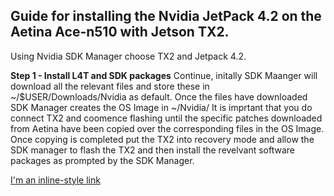 ## Guide for installing the Nvidia JetPack 4.2 on the Aetina Ace-n510 with Jetson TX2. ##

Using Nvidia SDK Manager choose TX2 and Jetpack 4.2.

**Step 1 - Install L4T and SDK packages**
Continue, initally SDK Maanger will download all the relevant files and store these in ~/$USER/Downloads/Nvidia as default.
Once the files have downloaded SDK Manager creates the OS Image in ~/Nvidia/ 
It is imprtant that you do connect TX2 and coomence flashing until the specific patches downloaded from Aetina have been copied over the corresponding files in the OS Image.
Once copying is completed put the TX2 into recovery mode and allow the SDK manager to flash the TX2 and then install the revelvant software packages as prompted by the SDK Manager.

[I'm an inline-style link](https://www.google.com)
